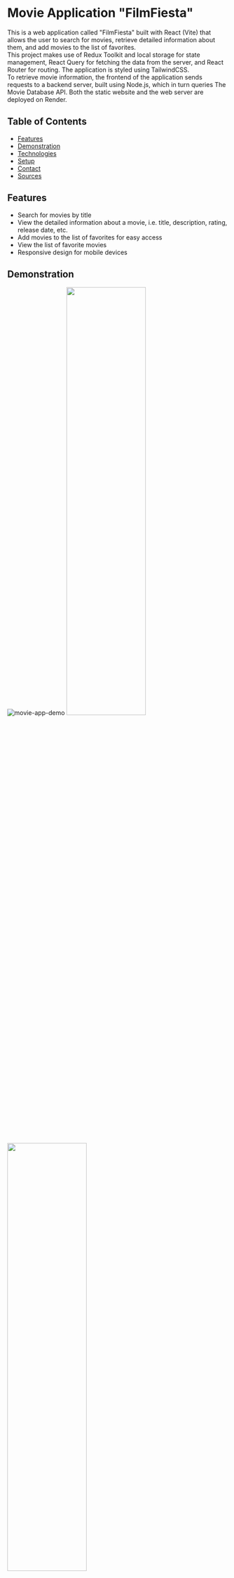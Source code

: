 # Movie Application "FilmFiesta"

This is a web application called "FilmFiesta" built with React (Vite) that allows the user to search for movies, retrieve detailed information about them, and add movies to the list of favorites.
</br>
This project makes use of Redux Toolkit and local storage for state management, React Query for fetching the data from the server, and React Router for routing. The application is styled using TailwindCSS.
</br>
To retrieve movie information, the frontend of the application sends requests to a backend server, built using Node.js, which in turn queries The Movie Database API. Both the static website and the web server are deployed on Render.

## Table of Contents
- [Features](#features)
- [Demonstration](#demonstration)
- [Technologies](#technologies)
- [Setup](#setup)
- [Contact](#contact)
- [Sources](#sources)

## Features
- Search for movies by title 
- View the detailed information about a movie, i.e. title, description, rating, release date, etc.
- Add movies to the list of favorites for easy access
- View the list of favorite movies
- Responsive design for mobile devices

## Demonstration
![movie-app-demo](https://user-images.githubusercontent.com/81090139/218800947-1a35bf3c-232c-4a96-8f0d-75b1e6bac20c.gif)
<img src="https://user-images.githubusercontent.com/81090139/218794217-3c93a057-c9f9-4c1e-8ac3-885d6e293840.png" width="60%" height = "50%" />
<img src="https://user-images.githubusercontent.com/81090139/218795344-5d2eaea1-f3d6-4fad-a034-8cbc02c345a8.png" width="60%" height="50%" />
<img src="https://user-images.githubusercontent.com/81090139/218801554-4574e649-44cf-4d5c-9b3f-64689d74de8d.png" width="60%" height="50%" />



## Technologies
* ![React](https://img.shields.io/badge/react-%2320232a.svg?style=for-the-badge&logo=react&logoColor=%2361DAFB)
* ![Vite](https://img.shields.io/badge/vite-%23646CFF.svg?style=for-the-badge&logo=vite&logoColor=white)
* ![React Query](https://img.shields.io/badge/-React%20Query-FF4154?style=for-the-badge&logo=react%20query&logoColor=white)
* ![React Router](https://img.shields.io/badge/React_Router-CA4245?style=for-the-badge&logo=react-router&logoColor=white)
* ![Redux](https://img.shields.io/badge/redux-%23593d88.svg?style=for-the-badge&logo=redux&logoColor=white)
* ![TailwindCSS](https://img.shields.io/badge/tailwindcss-%2338B2AC.svg?style=for-the-badge&logo=tailwind-css&logoColor=white)
* ![NodeJS](https://img.shields.io/badge/node.js-6DA55F?style=for-the-badge&logo=node.js&logoColor=white)

## Setup
Follow the instructions below to run the application locally.
### Getting an API Key
To get an API key, you need to create an account on [The Movie Database](https://www.themoviedb.org/). Once you have an account, you can generate an API key by going to your account settings.

### Installation
Clone the repository:
```bash
$ git clone https://github.com/ke444a/film-fiesta-movie-application.git
```
Install all the dependences:
```bash
$ cd ../film-fiesta-movie-application
$ npm install

# Install the dependencies for the frontend and backend separately
$ cd ../film-fiesta-movie-application/frontend
$ npm install

$ cd ../film-fiesta-movie-application/backend
$ npm install
```
Run the application:
```bash
$ npm run dev
```
### Environment Variables
Create a `.env` file in the root directory of the project 
```bash
$ touch .env
```
Add the following environment variables:
```bash
VITE_IMAGE_BASE_URL = "https://image.tmdb.org/t/p/original"
VITE_SERVER_URL = "https://movie-db-server.onrender.com"
API_KEY_VALUE = "ADD YOUR API KEY HERE"
API_KEY_NAME = "api_key"
TRENDING_BASE_URL = "https://api.themoviedb.org/3/trending/movie/week"
TOP_RATED_BASE_URL = "https://api.themoviedb.org/3/movie/top_rated"
SEARCH_BASE_URL = "https://api.themoviedb.org/3/search/movie"
MOVIE_BASE_URL = "https://api.themoviedb.org/3/movie/"
```
## Contact
- LinkedIn: [Danyl Kecha](https://www.linkedin.com/in/danyl-kecha-052495161//)
- Mail: danyl.kecha.uk@gmail.com
- GitHub: [ke444a](https://github.com/ke444a)
- Twitter: [@ke444a](https://twitter.com/ke444a)

## Sources
- [The Movie Database API](https://developers.themoviedb.org/3/getting-started/introduction)
- [Movie Icon](https://www.flaticon.com/free-icon/film_1146203?term=movies&page=1&position=12&origin=tag&related_id=1146203)
